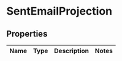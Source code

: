 # SentEmailProjection
## Properties

Name | Type | Description | Notes
------------ | ------------- | ------------- | -------------


